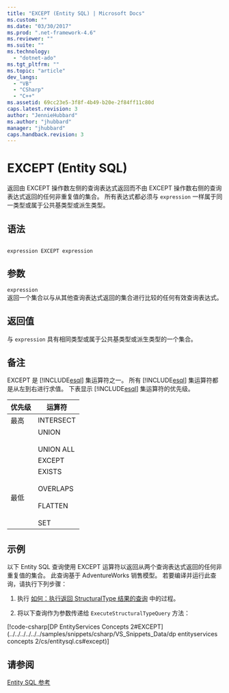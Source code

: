 ```yaml
---
title: "EXCEPT (Entity SQL) | Microsoft Docs"
ms.custom: ""
ms.date: "03/30/2017"
ms.prod: ".net-framework-4.6"
ms.reviewer: ""
ms.suite: ""
ms.technology: 
  - "dotnet-ado"
ms.tgt_pltfrm: ""
ms.topic: "article"
dev_langs: 
  - "VB"
  - "CSharp"
  - "C++"
ms.assetid: 69cc23e5-3f8f-4b49-b20e-2f84ff11c80d
caps.latest.revision: 3
author: "JennieHubbard"
ms.author: "jhubbard"
manager: "jhubbard"
caps.handback.revision: 3
---
```

# EXCEPT (Entity SQL)
返回由 EXCEPT 操作数左侧的查询表达式返回而不由 EXCEPT 操作数右侧的查询表达式返回的任何非重复值的集合。 所有表达式都必须与 `expression` 一样属于同一类型或属于公共基类型或派生类型。  
  
## 语法  
  
```  
  
expression EXCEPT expression  
```  
  
## 参数  
 `expression`  
 返回一个集合以与从其他查询表达式返回的集合进行比较的任何有效查询表达式。  
  
## 返回值  
 与 `expression` 具有相同类型或属于公共基类型或派生类型的一个集合。  
  
## 备注  
 EXCEPT 是 [!INCLUDE[esql](../../../../../../includes/esql-md.md)] 集运算符之一。 所有 [!INCLUDE[esql](../../../../../../includes/esql-md.md)] 集运算符都是从左到右进行求值。 下表显示 [!INCLUDE[esql](../../../../../../includes/esql-md.md)] 集运算符的优先级。  
  
|优先级|运算符|  
|---------|---------|  
|最高|INTERSECT|  
||UNION<br /><br /> UNION ALL|  
||EXCEPT|  
|最低|EXISTS<br /><br /> OVERLAPS<br /><br /> FLATTEN<br /><br /> SET|  
  
## 示例  
 以下 Entity SQL 查询使用 EXCEPT 运算符以返回从两个查询表达式返回的任何非重复值的集合。 此查询基于 AdventureWorks 销售模型。 若要编译并运行此查询，请执行下列步骤：  
  
1.  执行 [如何：执行返回 StructuralType 结果的查询](../../../../../../docs/framework/data/adonet/ef/how-to-execute-a-query-that-returns-structuraltype-results.md) 中的过程。  
  
2.  将以下查询作为参数传递给 `ExecuteStructuralTypeQuery` 方法：  
  
 [!code-csharp[DP EntityServices Concepts 2#EXCEPT](../../../../../../samples/snippets/csharp/VS_Snippets_Data/dp entityservices concepts 2/cs/entitysql.cs#except)]  
  
## 请参阅  
 [Entity SQL 参考](../../../../../../docs/framework/data/adonet/ef/language-reference/entity-sql-reference.md)